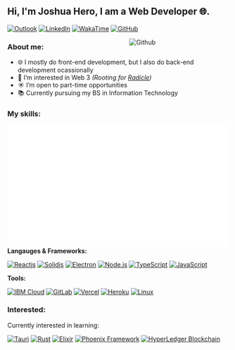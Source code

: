 <!--
  Attribution: https://github.com/onimur/onimur
-->

## Hi, I'm Joshua Hero, I am a Web Developer 🌐.

[![Outlook](https://img.shields.io/badge/-Outlook-0078D4?style=for-the-badge&logo=Microsoft-Outlook&logoColor=white)](mailto:jhdcrux@outlook.com)
[![LinkedIn](https://img.shields.io/badge/-LinkedIn-blue?style=for-the-badge&logo=Linkedin&logoColor=white)](https://www.linkedin.com/in/jhdcruz/)
[![WakaTime](https://img.shields.io/badge/-Wakatime-fff?style=for-the-badge&logo=Wakatime&logoColor=black)](https://wakatime.com/@jhdcruz)
[![GitHub](https://img.shields.io/badge/-Github-000?style=for-the-badge&logo=Github&logoColor=white)](https://github.com/jhdcruz)


<img width="45%" align="right" alt="Github" src="https://raw.githubusercontent.com/onimur/.github/master/.resources/git-header.svg" />


### About me:

- 🌐 I mostly do front-end development, but I also do back-end development ocassionally
- 🌱 I’m interested in Web 3 _(Rooting for [Radicle](https://radicle.xyz))_
- ☀️ I’m open to part-time opportunities
- 📚 Currently pursuing my BS in Information Technology

### My skills:

<p>
  <!-- Metrics -->
  <img align="right" alt="Jhdcruz's github stats" src="./github-metrics.svg" />

  <!-- Skills -->
  **Langauges & Frameworks:**
  <br />

  <a href="https://reactjs.org"><img width="5%" src="https://www.vectorlogo.zone/logos/reactjs/reactjs-icon.svg" title="Reactjs"></a>
  <a href="https://solidjs.com"><img width="5%" src="https://upload.vectorlogo.zone/logos/solidjs/images/d514fbf4-e50a-4efa-933b-061bded05cd5.svg" title="Solidjs"></a>
  <a href="https://electronjs.org"><img width="5%" src="https://www.vectorlogo.zone/logos/electronjs/electronjs-icon.svg" title="Electron"></a>
  <a href="https://nodejs.org"><img width="5%" src="https://www.vectorlogo.zone/logos/nodejs/nodejs-icon.svg" title="Node.js"></a>
  <a href="https://typescriptlang.org"><img width="5%" src="https://www.vectorlogo.zone/logos/typescriptlang/typescriptlang-icon.svg" title="TypeScript"></a>
  <a href="https://developer.mozilla.org/en-US/docs/Web/javascript"><img width="5%" src="https://upload.vectorlogo.zone/logos/javascript/images/239ec8a4-163e-4792-83b6-3f6d96911757.svg" title="JavaScript"></a>

  **Tools:**
  <br />
  
  <a href="https://cloud.ibm.com/"><img width="5%" src="https://www.vectorlogo.zone/logos/ibm_cloud/ibm_cloud-icon.svg" title="IBM Cloud"></a>
  <a href="https://gitlab.com"><img width="5%" src="https://www.vectorlogo.zone/logos/gitlab/gitlab-icon.svg" title="GitLab"></a>
  <a href="https://vercel.com"><img width="5%" src="https://www.vectorlogo.zone/logos/zeit/zeit-icon.svg" title="Vercel"></a>
  <a href="https://heroku.com"><img width="5%" src="https://www.vectorlogo.zone/logos/heroku/heroku-icon.svg" title="Heroku"></a>
  <a href="#"><img width="5%" src="https://www.vectorlogo.zone/logos/linux/linux-icon.svg" title="Linux"></a>
  
  </p>
  
### Interested:
 
 Currently interested in learning:
 
 <p>
  <a href="https://tauri.studio"><img width="5%" src="https://raw.githubusercontent.com/bestofjs/bestofjs-webui/6a27f1be5327f2a7da21e393b12fea5b9160237f/public/logos/tauri.svg" title="Tauri"></a>
  <a href="https://rust-lang.org/"><img width="5%" src="https://www.vectorlogo.zone/logos/rust-lang/rust-lang-icon.svg" title="Rust"></a>
  <a href="https://elixir-lang.org/"><img width="5%" src="https://www.vectorlogo.zone/logos/elixir-lang/elixir-lang-icon.svg" title="Elixir"></a>
  <a href="https://www.phoenixframework.org/"><img width="6%" src="https://raw.githubusercontent.com/get-icon/geticon/fc0f660daee147afb4a56c64e12bde6486b73e39/icons/phoenix.svg" title="Phoenix Framework"></a>
  <a href="https://hyperledger.org"><img width="5%" src="https://www.vectorlogo.zone/logos/hyperledger/hyperledger-icon.svg" title="HyperLedger Blockchain"></a>
</p>
